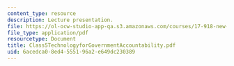 ```yaml
---
content_type: resource
description: Lecture presentation.
file: https://ol-ocw-studio-app-qa.s3.amazonaws.com/courses/17-918-new-global-agenda-exploring-21st-century-challenges-through-innovations-in-information-technologies-january-iap-2006/6acedca08ed4555196a2e649dc230389_Class5TechnologyforGovernmentAccountability.pdf
file_type: application/pdf
resourcetype: Document
title: Class5TechnologyforGovernmentAccountability.pdf
uid: 6acedca0-8ed4-5551-96a2-e649dc230389
---
```

